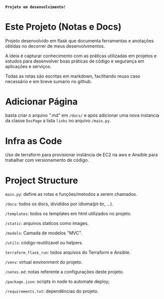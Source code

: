 #### `Projeto em desenvolvimento!`

# Este Projeto (Notas e Docs)

Projeto desenvolvido em flask que documenta ferramentas e anotações obtidas no decorrer de meus desenvolvimentos.

A ideia é capturar conhecimento com as práticas utilizadas em projetos e estudos para desenvolver boas práticas de código e segurança em aplicações e serviços.

Todas as rotas são escritas em markdown, facilitando reuso caso necessário e em breve sumario no github.

# Adicionar Página

basta criar o arquivo ".md" em `/docs/` e após adicionar uma nova instancia da classe `DocPage` a lista `links` no arquivo `/main.py`.

# Infra as Code

Uso de terraform para provisionar instância de EC2 na aws e
Ansible para trabalhar com versionamento de código.

# Project Structure

`main.py`: define as rotas e funções/metodos a serem chamados.
<br/>

`/docs`: todos os docs, divididos por idioma(pt-br, ...).

`/templates`: todos os templates em html utilizados no projeto.
<br/>

`/static`: arquivos staticos como images.
<br/>

`/models`: Camada de modelos "MVC".
<br/>

`/utils`: código reutilizavel ou helpers.
<br/>

`terraform_flask_run`: todos arquivos do Terraform e Ansible.
<br/>

`/venv`: virtual environment do projeto.
<br/>

`/notes.md`: notas referente a configurações deste projeto.
<br/>

`/package.json`: scripts in node to automate deploy;
<br/>

`/requirements.txt`: dependências do projeto.
